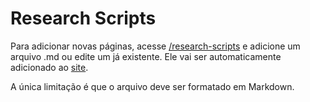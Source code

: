 # Research Scripts
Para adicionar novas páginas, acesse [/research-scripts](https://github.com/kikobr/research-scripts/tree/master/research-scripts) e adicione um arquivo .md ou edite um já existente. Ele vai ser automaticamente adicionado ao [site](https://admiring-davinci-f0d12b.netlify.com/).

A única limitação é que o arquivo deve ser formatado em Markdown.
